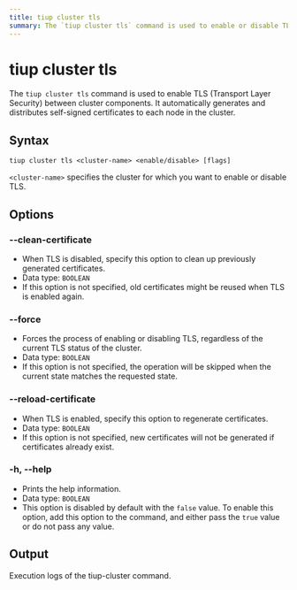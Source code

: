 ```yaml
---
title: tiup cluster tls
summary: The `tiup cluster tls` command is used to enable or disable TLS (Transport Layer Security) between cluster components.
---
```


# tiup cluster tls

The `tiup cluster tls` command is used to enable TLS (Transport Layer Security) between cluster components. It automatically generates and distributes self-signed certificates to each node in the cluster.

## Syntax

```shell
tiup cluster tls <cluster-name> <enable/disable> [flags]
```

`<cluster-name>` specifies the cluster for which you want to enable or disable TLS.

## Options

### --clean-certificate

- When TLS is disabled, specify this option to clean up previously generated certificates.
- Data type: `BOOLEAN`
- If this option is not specified, old certificates might be reused when TLS is enabled again.

### --force

- Forces the process of enabling or disabling TLS, regardless of the current TLS status of the cluster.
- Data type: `BOOLEAN`
- If this option is not specified, the operation will be skipped when the current state matches the requested state.

### --reload-certificate

- When TLS is enabled, specify this option to regenerate certificates.
- Data type: `BOOLEAN`
- If this option is not specified, new certificates will not be generated if certificates already exist.

### -h, --help

- Prints the help information.
- Data type: `BOOLEAN`
- This option is disabled by default with the `false` value. To enable this option, add this option to the command, and either pass the `true` value or do not pass any value.

## Output

Execution logs of the tiup-cluster command.

